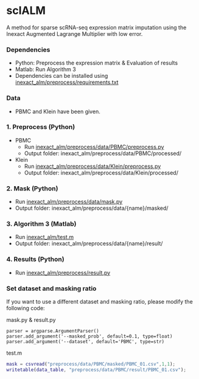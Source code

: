 # scIALM
A method for sparse scRNA-seq expression matrix imputation using the Inexact Augmented Lagrange Multiplier with low error.

### Dependencies
* Python: Preprocess the expression matrix & Evaluation of results
* Matlab:  Run Algorithm 3
* Dependencies can be installed using [inexact_alm/preprocess/requirements.txt](https://github.com/lxhfighting/scIALM/blob/main/inexact_alm/preprocess/requirements.txt)

### Data
* PBMC and Klein have been given.

### 1. Preprocess (Python)
* PBMC
  * Run [inexact_alm/preprocess/data/PBMC/preprocess.py](https://github.com/lxhfighting/scIALM/blob/main/inexact_alm/preprocess/data/PBMC/preprocess.py)
  * Output folder: inexact_alm/preprocess/data/PBMC/processed/
* Klein
  * Run [inexact_alm/preprocess/data/Klein/preprocess.py](https://github.com/lxhfighting/scIALM/blob/main/inexact_alm/preprocess/data/Klein/preprocess.py)
  * Output folder: inexact_alm/preprocess/data/Klein/processed/
 
### 2. Mask (Python)
* Run [inexact_alm/preprocess/data/mask.py](https://github.com/lxhfighting/scIALM/blob/main/inexact_alm/preprocess/data/mask.py)
* Output folder: inexact_alm/preprocess/data/{name}/masked/

### 3. Algorithm 3 (Matlab)
* Run [inexact_alm/test.m](https://github.com/lxhfighting/scIALM/blob/main/inexact_alm/test.m)
* Output folder: inexact_alm/preprocess/data/{name}/result/

### 4. Results (Python)
* Run [inexact_alm/preprocess/result.py](https://github.com/lxhfighting/scIALM/blob/main/inexact_alm/preprocess/result.py)

### Set dataset and masking ratio
If you want to use a different dataset and masking ratio, please modify the following code:

mask.py & result.py
```
parser = argparse.ArgumentParser()
parser.add_argument('--masked_prob', default=0.1, type=float)
parser.add_argument('--dataset', default='PBMC', type=str)
```
test.m
```matlab
mask = csvread("preprocess/data/PBMC/masked/PBMC_01.csv",1,1);
writetable(data_table, "preprocess/data/PBMC/result/PBMC_01.csv");
```
